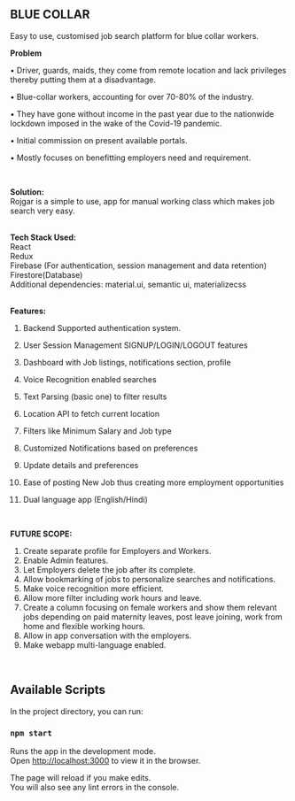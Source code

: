 ## BLUE COLLAR<br />
Easy to use, customised job search platform for blue collar workers.




**Problem** <br />

•	Driver, guards, maids, they come from remote location and lack privileges thereby putting them at a disadvantage.

•	Blue-collar workers, accounting for over 70-80% of the industry.

•	They have gone without income in the past year due to the nationwide lockdown imposed in the wake of the Covid-19 pandemic.

•	 Initial commission on present available portals.

•	 Mostly focuses on benefitting employers need and requirement. <br />

<br />

**Solution:**<br />
Rojgar is a simple to use, app for manual working class which makes job search very easy.<br />
<br />

**Tech Stack Used:** <br />
React<br />
Redux<br />
Firebase (For authentication, session management and data retention)<br />
Firestore(Database)<br />
Additional dependencies: material.ui, semantic ui, materializecss<br />
<br />

**Features:**<br />

1.	Backend Supported authentication system.

2.	User Session Management
SIGNUP/LOGIN/LOGOUT features

3.	Dashboard with Job listings, notifications section, profile

4.	Voice Recognition enabled searches

5.	Text Parsing (basic one) to filter results

6.	Location API to fetch current location

7.	Filters like Minimum Salary and Job type 

8.	Customized Notifications based on preferences

9.	Update details and preferences

10.	Ease of posting New Job thus creating more employment opportunities

11.	Dual language app (English/Hindi)<br />

<br />

**FUTURE SCOPE:**<br />

1.	Create separate profile for Employers and Workers.
2.	Enable Admin features.
3.	Let Employers delete the job after its complete.
4.	Allow bookmarking of jobs to personalize searches and notifications.
5.	Make voice recognition more efficient.
6.	Allow more filter including work hours and leave.
7.	Create a column focusing on female workers and show them relevant jobs depending on paid maternity leaves, post leave joining, work from home and flexible working hours. 
8.	Allow in app conversation with the employers.
9.	Make webapp multi-language enabled.<br />

<br />



## Available Scripts

In the project directory, you can run:

### `npm start`

Runs the app in the development mode.\
Open [http://localhost:3000](http://localhost:3000) to view it in the browser.

The page will reload if you make edits.\
You will also see any lint errors in the console.

